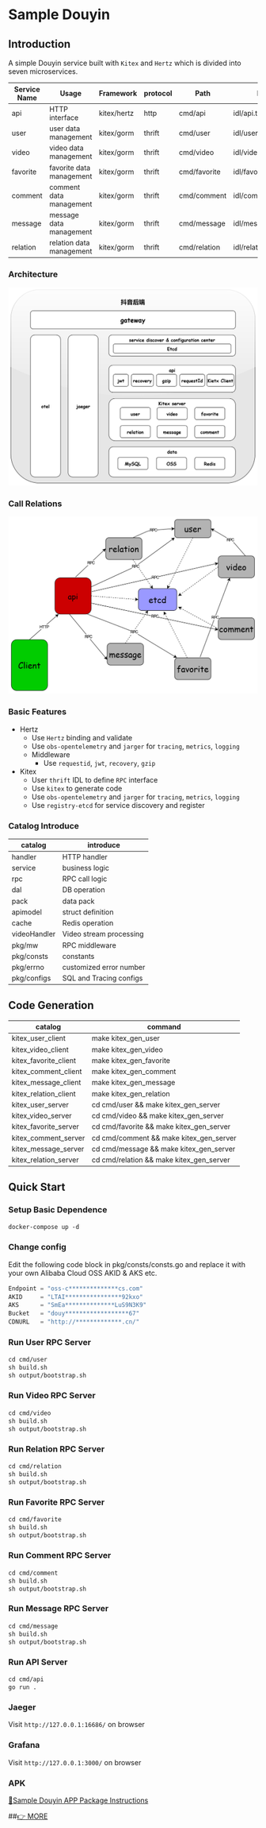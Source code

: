 # Sample Douyin

## Introduction
A simple Douyin service built with `Kitex` and `Hertz` which is divided into seven microservices.

| Service Name | Usage                    | Framework   | protocol | Path         | IDL                 |
|--------------|--------------------------|-------------|----------|--------------|---------------------|
| api          | HTTP interface           | kitex/hertz | http     | cmd/api      | idl/api.thrift      |
| user         | user data management     | kitex/gorm  | thrift   | cmd/user     | idl/user.thrift     |
| video        | video data management    | kitex/gorm  | thrift   | cmd/video    | idl/video.thrift    |
| favorite     | favorite data management | kitex/gorm  | thrift   | cmd/favorite | idl/favorite.thrift |
| comment      | comment data management  | kitex/gorm  | thrift   | cmd/comment  | idl/comment.thrift  |
| message      | message data management  | kitex/gorm  | thrift   | cmd/message  | idl/message.thrift  |
| relation     | relation data management | kitex/gorm  | thrift   | cmd/relation | idl/relation.thrift |

### Architecture

![Architecture](./images/architecture.jpg)

### Call Relations

![Call Relations](./images/call-relation.jpg)

### Basic Features

- Hertz
  - Use `Hertz` binding and validate
  - Use `obs-opentelemetry` and `jarger` for `tracing`, `metrics`, `logging`
  - Middleware
    - Use `requestid`, `jwt`, `recovery`, `gzip`
- Kitex
  - User `thrift` IDL to define `RPC` interface
  - Use `kitex` to generate code
  - Use `obs-opentelemetry` and `jarger` for `tracing`, `metrics`, `logging`
  - Use `registry-etcd` for service discovery and register

### Catalog Introduce

| catalog       | introduce               |
|---------------|-------------------------|
| handler       | HTTP handler            |
| service       | business logic          |
| rpc           | RPC call logic          |
| dal           | DB operation            |
| pack          | data pack               |
| apimodel      | struct definition       |
| cache         | Redis operation         |
| videoHandler  | Video stream processing |
| pkg/mw        | RPC middleware          |
| pkg/consts    | constants               |
| pkg/errno     | customized error number |
| pkg/configs   | SQL and Tracing configs |

## Code Generation

| catalog               | command                              |
|-----------------------|--------------------------------------|
| kitex_user_client     | make kitex_gen_user                  |
| kitex_video_client    | make kitex_gen_video                 |
| kitex_favorite_client | make kitex_gen_favorite              |
| kitex_comment_client  | make kitex_gen_comment               |
| kitex_message_client  | make kitex_gen_message               |
| kitex_relation_client | make kitex_gen_relation              |
| kitex_user_server     | cd cmd/user && make kitex_gen_server |
| kitex_video_server    | cd cmd/video && make kitex_gen_server |
| kitex_favorite_server | cd cmd/favorite && make kitex_gen_server |
| kitex_comment_server  | cd cmd/comment && make kitex_gen_server |
| kitex_message_server  | cd cmd/message && make kitex_gen_server |
| kitex_relation_server | cd cmd/relation && make kitex_gen_server |

## Quick Start

### Setup Basic Dependence

```shell
docker-compose up -d
```

### Change config
Edit the following code block in pkg/consts/consts.go and replace it with your own Alibaba Cloud OSS AKID & AKS etc.
```go
Endpoint = "oss-c**************cs.com"
AKID     = "LTAI****************92kxo"
AKS      = "SmEa**************LuS9N3K9"
Bucket   = "douy******************67"
CDNURL   = "http://*************.cn/"
```

### Run User RPC Server

```shell
cd cmd/user
sh build.sh
sh output/bootstrap.sh
```

### Run Video RPC Server

```shell
cd cmd/video
sh build.sh
sh output/bootstrap.sh
```

### Run Relation RPC Server

```shell
cd cmd/relation
sh build.sh
sh output/bootstrap.sh
```

### Run Favorite RPC Server

```shell
cd cmd/favorite
sh build.sh
sh output/bootstrap.sh
```

### Run Comment RPC Server

```shell
cd cmd/comment
sh build.sh
sh output/bootstrap.sh
```
### Run Message RPC Server

```shell
cd cmd/message
sh build.sh
sh output/bootstrap.sh
```
### Run API Server

```shell
cd cmd/api
go run .
```
### Jaeger

Visit `http://127.0.0.1:16686/` on browser

### Grafana

Visit `http://127.0.0.1:3000/` on browser

### APK

[:memo:Sample Douyin APP Package Instructions](https://bytedance.feishu.cn/docs/doccnM9KkBAdyDhg8qaeGlIz7S7#quPkfu)

##[:point_right: MORE](https://a6i0rzkzjm.feishu.cn/docx/Xa8sdTIGJopWrNxYgeVcrmxPnKe#doxcnPDVQrEZq14hwckf1K1Taqg)

